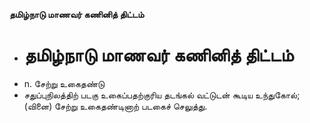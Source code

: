 **தமிழ்நாடு மாணவர் கணினித் திட்டம்**
- # தமிழ்நாடு மாணவர் கணினித் திட்டம்
- n. சேற்று உகைதண்டு
- சதுப்புநிலத்திற் படகு உகைப்பதற்குரிய தடங்கல் வட்டுடன் கூடிய உந்துகோல்;(வினை) சேற்று உகைதண்டினாற் படகைச் செலுத்து.

